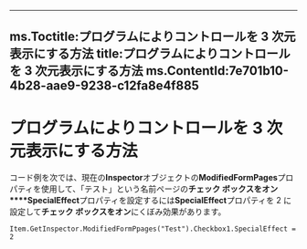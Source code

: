 

---
ms.Toctitle:プログラムによりコントロールを 3 次元表示にする方法
title:プログラムによりコントロールを 3 次元表示にする方法
ms.ContentId:7e701b10-4b28-aae9-9238-c12fa8e4f885
---
# プログラムによりコントロールを 3 次元表示にする方法




コード例を次では、現在の**Inspector**オブジェクトの**ModifiedFormPages**プロパティを使用して、「テスト」という名前ページの**チェック ボックスをオン****SpecialEffect**プロパティを設定するには**SpecialEffect**プロパティを 2 に設定して**チェック ボックスをオン**にくぼみ効果があります。

```sourcecode
Item.GetInspector.ModifiedFormPpages("Test").Checkbox1.SpecialEffect = 2
```



